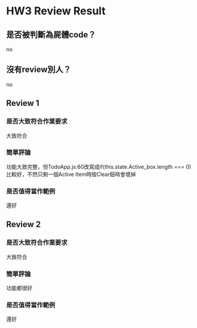 



# HW3 Review Result

## 是否被判斷為屍體code？


no
## 沒有review別人？


no
## Review 1

### 是否大致符合作業要求


大致符合
### 簡單評論


功能大致完整，但TodoApp.js:60改寫成if(this.state.Active_box.length === 0)比較好，不然只剩一個Active Item時按Clear鈕時會壞掉
### 是否值得當作範例


還好
## Review 2

### 是否大致符合作業要求


大致符合
### 簡單評論


功能都很好
### 是否值得當作範例


還好